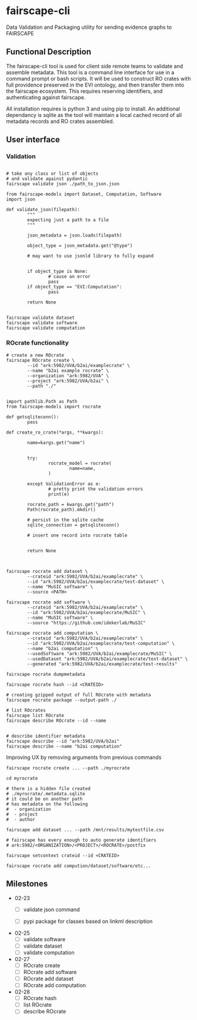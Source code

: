# fairscape-cli
Data Validation and Packaging utility for sending evidence graphs to FAIRSCAPE

## Functional Description

The fairscape-cli tool is used for client side remote teams to validate and assemble
metadata. 
This tool is a command line interface for use in a command prompt or bash scripts.
It will be used to construct RO crates with full providence preserved in the EVI ontology,
and then transfer them into the fairscape ecosystem.
This requires reserving identifiers, and authenticating against fairscape.

All installation requires is python 3 and using pip to install.
An additional dependancy is sqlite as the tool will maintain a local cached record 
of all metadata records and RO crates assembled.

## User interface

### Validation
```

# take any class or list of objects
# and validate against pydantic
fairscape validate json ./path_to_json.json
```

```
from fairscape-models import Dataset, Computation, Software
import json

def validate_json(filepath):
        """
        expecting just a path to a file
        """

        json_metadata = json.loads(filepath)

        object_type = json_metadata.get("@type")

        # may want to use jsonld library to fully expand 
        

        if object_type is None:
                # cause an error
                pass
        if object_type == "EVI:Computation":
                pass

        return None
```


```

fairscape validate dataset
fairscape validate software
fairscape validate computation
```

### ROcrate functionality
```
# create a new ROcrate
fairscape ROcrate create \
        --id "ark:5982/UVA/b2ai/examplecrate" \
        --name "b2ai example rocrate" \
        --organization "ark:5982/UVA" \
        --project "ark:5982/UVA/b2ai" \
        --path "./"
```

```

import pathlib.Path as Path 
from fairscape-models import rocrate

def getsqliteconn():
        pass

def create_ro_crate(*args, **kwargs):

        name=kargs.get("name")


        try: 
                rocrate_model = rocrate(
                        name=name,
                )

        except ValidationError as e:
                # pretty print the validation errors
                print(e)

        rocrate_path = kwargs.get("path")
        Path(rocrate_path).mkdir()

        # persist in the sqlite cache
        sqlite_connection = getsqliteconn()
        
        # insert one record into rocrate table
        

        return None
         
```


```

fairscape rocrate add dataset \
        --crateid "ark:5982/UVA/b2ai/examplecrate" \
        --id "ark:5982/UVA/b2ai/examplecrate/test-dataset" \
        --name "MuSIC software" \
        --source <PATH>

fairscape rocrate add software \
        --crateid "ark:5982/UVA/b2ai/examplecrate" \
        --id "ark:5982/UVA/b2ai/examplecrate/MuSIC" \
        --name "MuSIC software" \
        --source "https://github.com/idekerlab/MuSIC" 

fairscape rocrate add computation \
        --crateid "ark:5982/UVA/b2ai/examplecrate" \
        --id "ark:5982/UVA/b2ai/examplecrate/test-computation" \
        --name "b2ai computation" \
        --usedSoftware "ark:5982/UVA/b2ai/examplecrate/MuSIC" \
        --usedDataset "ark:5982/UVA/b2ai/examplecrate/test-dataset" \
        --generated "ark:5982/UVA/b2ai/examplecrate/test-results"

fairscape rocrate dumpmetadata

fairscape rocrate hash --id <CRATEID>

# creating gzipped output of full ROcrate with metadata
fairscape rocrate package --output-path ./

# list ROcrates
fairscape list ROcrate
fairscape describe ROcrate --id --name


# describe identifier metadata
fairscape describe --id "ark:5982/UVA/b2ai"
fairscape describe --name "b2ai computation"
```

Improving UX by removing arguments from previous commands

```
fairscape rocrate create ... --path ./myrocrate

cd myrocrate

# there is a hidden file created
# ./myrocrate/.metadata.sqlite
# it could be on another path
# has metadata on the following
#  - organization
#  - project
#  - author

fairscape add dataset ... --path /mnt/results/mytestfile.csv

# fairscape has every enough to auto generate identifiers
# ark:5982/<ORGANIZATION>/<PROJECT>/<ROCRATE>/postfix

fairscape setcontext crateid --id <CRATEID>

fairscape rocrate add compution/dataset/software/etc... 
```



## Milestones

- 02-23
  - [ ] validate json command
  - [ ] pypi package for classes based on linkml description


- 02-25
  - [ ] validate software
  - [ ] validate dataset
  - [ ] validate computation

- 02-27
  - [ ] ROcrate create
  - [ ] ROcrate add software
  - [ ] ROcrate add dataset
  - [ ] ROcrate add computation

- 02-28
  - [ ] ROcrate hash
  - [ ] list ROcrate
  - [ ] describe ROcrate
